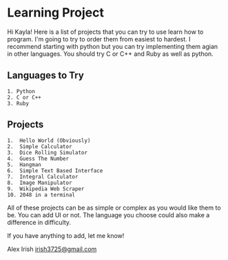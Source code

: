 

# Learning Project

Hi Kayla! Here is a list of projects that you can try to use learn how to program. I'm going to try to order them from easiest to hardest. I recommend starting with python but you can try implementing them agian in other languages. You should try C or C++ and Ruby as well as python.

## Languages to Try

    1. Python
    2. C or C++
    3. Ruby

## Projects

    1.  Hello World (Obviously)
    2.  Simple Calculator
    3.  Dice Rolling Simulator
    4.  Guess The Number
    5.  Hangman
    6.  Simple Text Based Interface
    7.  Integral Calculator
    8.  Image Manipulator
    9.  Wikipedia Web Scraper
    10. 2048 in a terminal

All of these projects can be as simple or complex as you would like them to be. You can add UI or not. The language you choose could also make a difference in difficulty. 

If you have anything to add, let me know!


Alex Irish
irish3725@gmail.com

